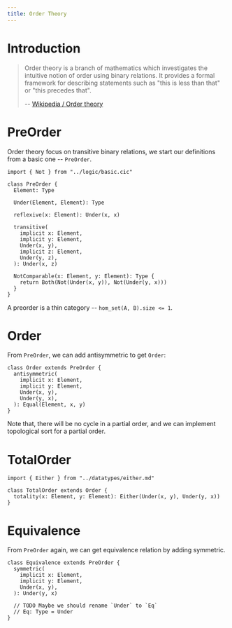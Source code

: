 ```yaml
---
title: Order Theory
---
```


# Introduction

> Order theory is a branch of mathematics which investigates the
> intuitive notion of order using binary relations. It provides a formal
> framework for describing statements such as "this is less than that"
> or "this precedes that".
>
> -- [Wikipedia / Order theory](https://en.wikipedia.org/wiki/Order_theory)

# PreOrder

Order theory focus on transitive binary relations,
we start our definitions from a basic one -- `PreOrder`.

```cicada
import { Not } from "../logic/basic.cic"

class PreOrder {
  Element: Type

  Under(Element, Element): Type

  reflexive(x: Element): Under(x, x)

  transitive(
    implicit x: Element,
    implicit y: Element,
    Under(x, y),
    implicit z: Element,
    Under(y, z),
  ): Under(x, z)

  NotComparable(x: Element, y: Element): Type {
    return Both(Not(Under(x, y)), Not(Under(y, x)))
  }
}
```

A preorder is a thin category -- `hom_set(A, B).size <= 1`.

# Order

From `PreOrder`, we can add antisymmetric to get `Order`:

```cicada
class Order extends PreOrder {
  antisymmetric(
    implicit x: Element,
    implicit y: Element,
    Under(x, y),
    Under(y, x),
  ): Equal(Element, x, y)
}
```

Note that, there will be no cycle in a partial order,
and we can implement topological sort for a partial order.

# TotalOrder

```cicada
import { Either } from "../datatypes/either.md"

class TotalOrder extends Order {
  totality(x: Element, y: Element): Either(Under(x, y), Under(y, x))
}
```

# Equivalence

From `PreOrder` again, we can get equivalence relation by adding symmetric.

```cicada
class Equivalence extends PreOrder {
  symmetric(
    implicit x: Element,
    implicit y: Element,
    Under(x, y),
  ): Under(y, x)

  // TODO Maybe we should rename `Under` to `Eq`
  // Eq: Type = Under
}
```
